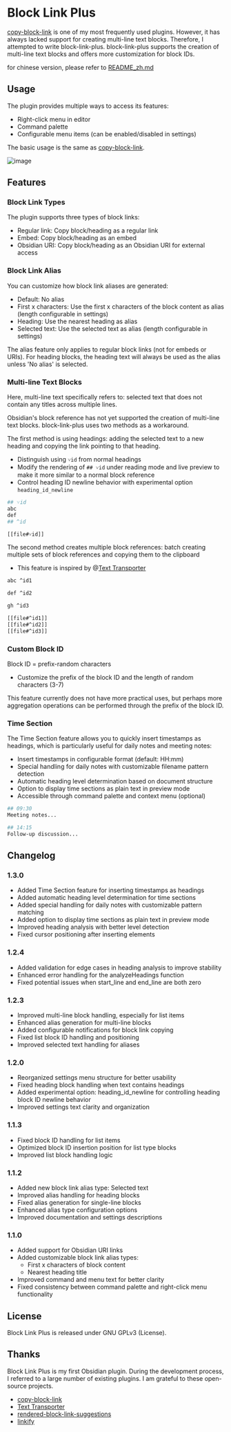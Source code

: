 # Block Link Plus

[copy-block-link](https://github.com/mgmeyers/obsidian-copy-block-link/tree/main) is one of my most frequently used plugins. However, it has always lacked support for creating multi-line text blocks. Therefore, I attempted to write block-link-plus. block-link-plus supports the creation of multi-line text blocks and offers more customization for block IDs.

for chinese version, please refer to [README_zh.md](README_zh.md)

## Usage

The plugin provides multiple ways to access its features:
- Right-click menu in editor
- Command palette
- Configurable menu items (can be enabled/disabled in settings)

The basic usage is the same as [copy-block-link](https://github.com/mgmeyers/obsidian-copy-block-link/tree/main).

![image](https://github.com/Jasper-1024/obsidian-block-link-plus/blob/d5ed80a5f370cd1159dfd9669d796583b471dc13/user_case.gif)

## Features

### Block Link Types

The plugin supports three types of block links:
- Regular link: Copy block/heading as a regular link
- Embed: Copy block/heading as an embed
- Obsidian URI: Copy block/heading as an Obsidian URI for external access

### Block Link Alias

You can customize how block link aliases are generated:
- Default: No alias
- First x characters: Use the first x characters of the block content as alias (length configurable in settings)
- Heading: Use the nearest heading as alias
- Selected text: Use the selected text as alias (length configurable in settings)

The alias feature only applies to regular block links (not for embeds or URIs).
For heading blocks, the heading text will always be used as the alias unless 'No alias' is selected.

### Multi-line Text Blocks

Here, multi-line text specifically refers to: selected text that does not contain any titles across multiple lines.

Obsidian's block reference has not yet supported the creation of multi-line text blocks. block-link-plus uses two methods as a workaround.

The first method is using headings: adding the selected text to a new heading and copying the link pointing to that heading.
- Distinguish using `˅id` from normal headings
- Modify the rendering of `## ˅id` under reading mode and live preview to make it more similar to a normal block reference
- Control heading ID newline behavior with experimental option `heading_id_newline`

```bash
## ˅id
abc
def
## ^id

[[file#˅id]]
```

The second method creates multiple block references: batch creating multiple sets of block references and copying them to the clipboard
- This feature is inspired by @[Text Transporter](https://github.com/TfTHacker/obsidian42-text-transporter)

```bash
abc ^id1

def ^id2

gh ^id3

[[file#^id1]]
[[file#^id2]]
[[file#^id3]]
```

### Custom Block ID

Block ID = prefix-random characters
- Customize the prefix of the block ID and the length of random characters (3-7)

This feature currently does not have more practical uses, but perhaps more aggregation operations can be performed through the prefix of the block ID.

### Time Section

The Time Section feature allows you to quickly insert timestamps as headings, which is particularly useful for daily notes and meeting notes:

- Insert timestamps in configurable format (default: HH:mm)
- Special handling for daily notes with customizable filename pattern detection
- Automatic heading level determination based on document structure
- Option to display time sections as plain text in preview mode
- Accessible through command palette and context menu (optional)

```bash
## 09:30
Meeting notes...

## 14:15
Follow-up discussion...
```

## Changelog

### 1.3.0
- Added Time Section feature for inserting timestamps as headings
- Added automatic heading level determination for time sections
- Added special handling for daily notes with customizable pattern matching
- Added option to display time sections as plain text in preview mode
- Improved heading analysis with better level detection
- Fixed cursor positioning after inserting elements

### 1.2.4
- Added validation for edge cases in heading analysis to improve stability
- Enhanced error handling for the analyzeHeadings function
- Fixed potential issues when start_line and end_line are both zero

### 1.2.3
- Improved multi-line block handling, especially for list items
- Enhanced alias generation for multi-line blocks
- Added configurable notifications for block link copying
- Fixed list block ID handling and positioning
- Improved selected text handling for aliases

### 1.2.0
- Reorganized settings menu structure for better usability
- Fixed heading block handling when text contains headings
- Added experimental option: heading_id_newline for controlling heading block ID newline behavior
- Improved settings text clarity and organization

### 1.1.3
- Fixed block ID handling for list items
- Optimized block ID insertion position for list type blocks
- Improved list block handling logic

### 1.1.2
- Added new block link alias type: Selected text
- Improved alias handling for heading blocks
- Fixed alias generation for single-line blocks
- Enhanced alias type configuration options
- Improved documentation and settings descriptions

### 1.1.0
- Added support for Obsidian URI links
- Added customizable block link alias types:
  - First x characters of block content
  - Nearest heading title
- Improved command and menu text for better clarity
- Fixed consistency between command palette and right-click menu functionality

## License

Block Link Plus is released under GNU GPLv3 (License).

## Thanks

Block Link Plus is my first Obsidian plugin. During the development process, I referred to a large number of existing plugins. I am grateful to these open-source projects.
- [copy-block-link](https://github.com/mgmeyers/obsidian-copy-block-link/tree/main)
- [Text Transporter](https://tfthacker.com/transporter)
- [rendered-block-link-suggestions](https://github.com/RyotaUshio/obsidian-rendered-block-link-suggestions)
- [linkify](https://github.com/matthewhchan/linkify)